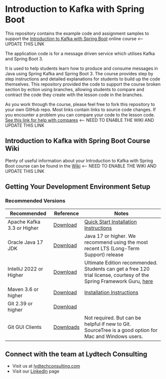 # Introduction to Kafka with Spring Boot

This repository contains the example code and assignment samples to support the [Introduction to Kafka with Spring Boot](https://www.lydtechconsulting.com/) online course <-- UPDATE THIS LINK 

The application code is for a message driven service which utilises Kafka and Spring Boot 3.

It is used to help students learn how to produce and consume messages in Java using Spring Kafka and Spring Boot 3. 
The course provides step by step instructions and detailed explanations for students to build up the code themselves. 
This repository provided the code to support the course broken section by ection using branches, allowing students to 
compare and contract the code they create with the lesson code in the branches.

As you work through the course, please feel free to fork this repository to your own GitHub repo. Most links contain links
to source code changes. If you encounter a problem you can compare your code to the lesson code. [See this link for help with compares](https://github.com/lydtechconsulting/introduction-to-kafka-with-sprin/wiki#getting-an-error-but-cannot-find-what-is-different-from-lesson-source-code)  <-- NEED TO ENABLE THE WIKI AND UPDATE THIS LINK

## Introduction to Kafka with Spring Boot Course Wiki
Plenty of useful information about your Introduction to Kafka with Spring Boot course can be found in the [Wiki](https://github.com/lydtechconsulting/introduction-to-kafka-with-spring/wiki) <-- NEED TO ENABLE THE WIKI AND UPDATE THIS LINK


## Getting Your Development Environment Setup
### Recommended Versions
| Recommended                | Reference                                                              | Notes                                                                                                                                                                                                                                                          |
|----------------------------|------------------------------------------------------------------------|----------------------------------------------------------------------------------------------------------------------------------------------------------------------------------------------------------------------------------------------------------------|
| Apache Kafka 3.3 or Higher | [Download](https://kafka.apache.org/downloads)                         | [Quick Start Installation Instructions](https://kafka.apache.org/quickstart)                                                                                                                                                                                   |
| Oracle Java 17 JDK         | [Download](https://www.oracle.com/java/technologies/downloads/#java17) | Java 17 or higher. We recommend using the most recent LTS (Long-Term Support) release                                                                                                                                                                          |
| IntelliJ 2022 or Higher    | [Download](https://www.jetbrains.com/idea/download/)                   | Ultimate Edition recommended. Students can get a free 120 trial license, courtesy of the Spring Framework Guru, [here](https://github.com/springframeworkguru/spring5webapp/wiki/Which-IDE-to-Use%3F#how-do-i-get-the-free-120-day-trial-to-intellij-ultimate) |
| Maven 3.6 or higher        | [Download](https://maven.apache.org/download.cgi)                      | [Installation Instructions](https://maven.apache.org/install.html)                                                                                                                                                                                             |                                                                                                                 | **Note:** Use Version 5 or higher if using Java 11                                                                                                                                                                     |
| Git 2.39 or higher         | [Download](https://git-scm.com/downloads)                              |                                                                                                                                                                                                                                                                | 
| Git GUI Clients            | [Downloads](https://git-scm.com/downloads/guis)                        | Not required. But can be helpful if new to Git. SourceTree is a good option for Mac and Windows users.                                                                                                                                                         |

## Connect with the team at Lydtech Consulting
* Visit us at [lydtechconsulting.com](https://www.lydtechconsulting.com/)
* Visit our [LinkedIn](https://www.linkedin.com/company/lydtech-consulting) page

